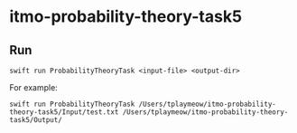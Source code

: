 # itmo-probability-theory-task5

## Run
```
swift run ProbabilityTheoryTask <input-file> <output-dir>
```

For example:
```
swift run ProbabilityTheoryTask /Users/tplaymeow/itmo-probability-theory-task5/Input/test.txt /Users/tplaymeow/itmo-probability-theory-task5/Output/
```
